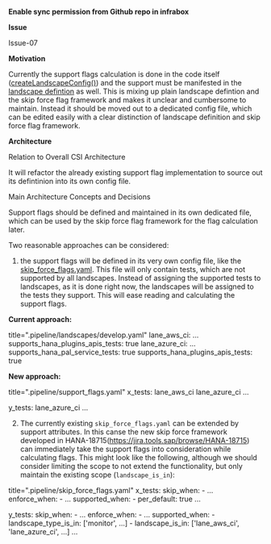 
**Enable sync permission from Github repo in infrabox**

**Issue**

Issue-07

**Motivation**

Currently the support flags calculation is done in the code itself ([createLandscapeConfig()](https://github.tools.sap/hci/landscape/blob/develop/azure/python_lib/landscape_api.py#L36)) and the support must be manifested in the [landscape defintion](https://github.tools.sap/hci/landscape/blob/develop/.pipeline/landscapes/develop.yaml) as well. This is mixing up plain landscape defintion and the skip force flag framework and makes it unclear and cumbersome to maintain. Instead it should be moved out to a dedicated config file, which can be edited easily with a clear distinction of landscape definition and skip force flag framework.

**Architecture**

Relation to Overall CSI Architecture

It will refactor the already existing support flag implementation to source out its defintinion into its own config file.

Main Architecture Concepts and Decisions

Support flags should be defined and maintained in its own dedicated file, which can be used by the skip force flag framework for the flag calculation later.

Two reasonable approaches can be considered:

1. the support flags will be defined in its very own config file, like the [skip_force_flags.yaml](https://github.tools.sap/hci/landscape/blob/develop/.pipeline/skip_force_flags.yaml). This file will only contain tests, which are not supported by all landscapes. Instead of assigning the supported tests to landscapes, as it is done right now, the landscapes will be assigned to the tests they support. This will ease reading and calculating the support flags.

**Current approach:**

title=".pipeline/landscapes/develop.yaml" lane_aws_ci: ... supports_hana_plugins_apis_tests: true lane_azure_ci: ... supports_hana_pal_service_tests: true supports_hana_plugins_apis_tests: true

**New approach:**

title=".pipeline/support_flags.yaml" x_tests: lane_aws_ci lane_azure_ci ...

y_tests: lane_azure_ci ...

2. The currently existing `skip_force_flags.yaml` can be extended by support attributes. In this canse the new skip force framework developed in HANA-18715(https://jira.tools.sap/browse/HANA-18715) can immediately take the support flags into consideration while calculating flags. This might look like the following, although we should consider limiting the scope to not extend the functionality, but only maintain the existing scope (`landscape_is_in`):

title=".pipeline/skip_force_flags.yaml" x_tests: skip_when: - ... enforce_when: - ... supported_when: - per_default: true ...

y_tests: skip_when: - ... enforce_when: - ... supported_when: - landscape_type_is_in: ['monitor', ...] - landscape_is_in: ['lane_aws_ci', 'lane_azure_ci', ...] ...
